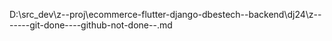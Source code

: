 D:\src_dev\z--proj\ecommerce-flutter-django-dbestech--backend\dj24\z-------git-done----github-not-done--.md